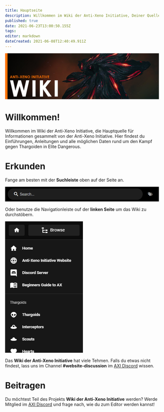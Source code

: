 ```yaml
---
title: Hauptseite
description: Willkommen im Wiki der Anti-Xeno Initiative, Deiner Quelle für Alles rum um Anti-Xeno!
published: true
date: 2021-06-23T13:00:50.155Z
tags: 
editor: markdown
dateCreated: 2021-06-08T12:40:49.911Z
---
```


![home.jpg](/img/home.jpg)

# Willkommen!

Willkommen im Wiki der Anti-Xeno Initiative, die Hauptquelle für Informationen gesammelt von der Anti-Xeno Initiative. Hier findest du Einführungen, Anleitungen und alle möglichen Daten rund um den Kampf gegen Thargoiden in Elite Dangerous.


# Erkunden

Fange am besten mit der **Suchleiste** oben auf der Seite an.

![](/img/2021-06-21_15_15_32-home___anti-xeno_initiative_wiki_-_beta.png)

Oder benutze die Navigationleiste ouf der **linken Seite** um das Wiki zu durchstöbern.

![](/img/2021-06-21_15_17_34-home___anti-xeno_initiative_wiki_-_beta.png)

Das **Wiki der Anti-Xeno Initiative** hat viele Tehmen. Falls du etwas nicht findest, lass uns im Channel **\#website-discussion** im [AXI Discord](https://discord.gg/antixenoinitiative) wissen.

# Beitragen

Du möchtest Teil des Projekts **Wiki der Anti-Xeno Initiative** werden? Werde Mitglied im [AXI Discord](https://discord.gg/antixenoinitiative) und frage nach, wie du zum Editor werden kannst!
